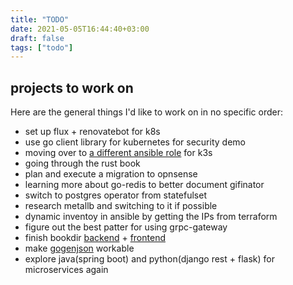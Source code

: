```yaml
---
title: "TODO"
date: 2021-05-05T16:44:40+03:00
draft: false
tags: ["todo"]
---
```


## projects to work on
Here are the general things I'd like to work on in no specific order:

- set up flux + renovatebot for k8s
- use go client library for kubernetes for security demo
- moving over to [a different ansible role](https://github.com/PyratLabs/ansible-role-k3s) for k3s
- going through the rust book
- plan and execute a migration to opnsense
- learning more about go-redis to better document gifinator
- switch to postgres operator from statefulset
- research metallb and switching to it if possible
- dynamic inventoy in ansible by getting the IPs from terraform
- figure out the best patter for using grpc-gateway
- finish bookdir [backend](https://gitlab.com/insanitywholesale/bookdir) + [frontend](https://gitlab.com/insanitywholesale/simple-react-boi)
- make [gogenjson](https://gitlab.com/insanitywholesale/gogenjson) workable
- explore java(spring boot) and python(django rest + flask) for microservices again

